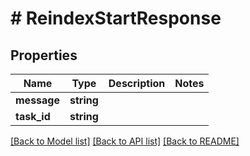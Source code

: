 # # ReindexStartResponse

## Properties

Name | Type | Description | Notes
------------ | ------------- | ------------- | -------------
**message** | **string** |  |
**task_id** | **string** |  |

[[Back to Model list]](../../README.md#models) [[Back to API list]](../../README.md#endpoints) [[Back to README]](../../README.md)
